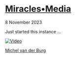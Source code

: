 # [Miracles•Media](https://miracles.media)
8 November 2023

Just started this instance ... 

[![Video](https://img.youtube.com/vi/kECqIau9IAw/maxresdefault.jpg)](https://youtu.be/kECqIau9IAw)

[Michel van der Burg](https://michelvanderburg.com)
